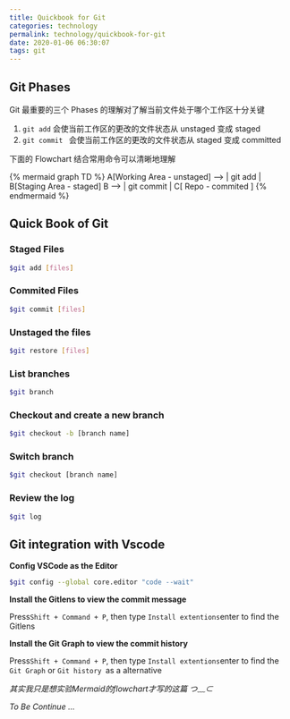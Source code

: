 ```yaml
---
title: Quickbook for Git
categories: technology
permalink: technology/quickbook-for-git
date: 2020-01-06 06:30:07
tags: git
---
```


## 	Git Phases

Git 最重要的三个 Phases 的理解对了解当前文件处于哪个工作区十分关键

1. `git add`  会使当前工作区的更改的文件状态从 unstaged 变成 staged
2. `git commit ` 会使当前工作区的更改的文件状态从 staged 变成 committed

下面的 Flowchart 结合常用命令可以清晰地理解


{% mermaid graph TD %}
A[Working Area - unstaged] --> | git add | B[Staging Area - staged]
B --> | git commit | C[ Repo - commited ]
{% endmermaid %}


## Quick Book of Git

### Staged Files
```bash
$git add [files]
```
### Commited Files
```bash
$git commit [files]
```
### Unstaged the files
```bash
$git restore [files]
```
### List branches
```bash
$git branch
```
### Checkout and create a new branch
```bash
$git checkout -b [branch name]
```
### Switch branch
```bash
$git checkout [branch name]
```

### Review the log

```bash
$git log
```



## Git integration with Vscode

**Config VSCode as the Editor**

```bash
$git config --global core.editor "code --wait"
```
**Install the Gitlens to view the commit message**

Press`Shift + Command + P`, then type `Install extentions`enter to find the Gitlens

 **Install the Git Graph to view the commit history**

Press`Shift + Command + P`, then type `Install extentions`enter to find the `Git Graph` or `Git history `as a alternative



_其实我只是想实验Mermaid的flowchart才写的这篇 つ﹏⊂_

_To Be Continue ..._


